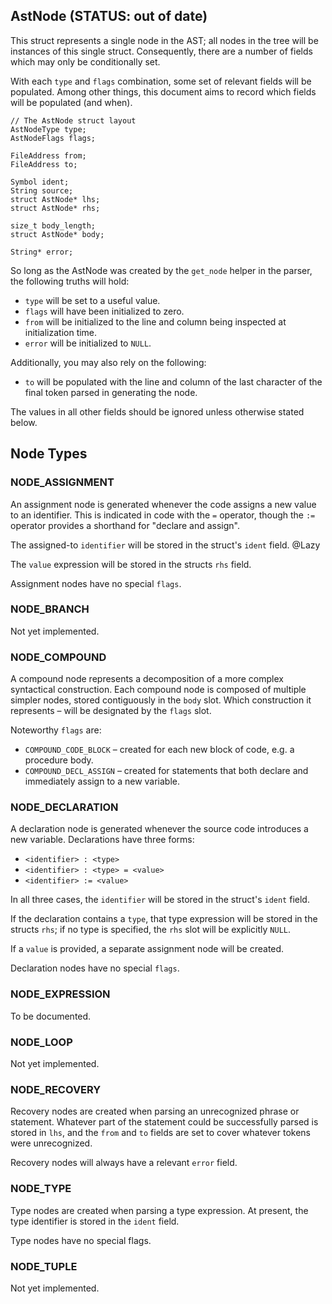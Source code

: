 ## AstNode  (STATUS: out of date)

This struct represents a single node in the AST; all nodes in the tree will be
instances of this single struct.  Consequently, there are a number of fields
which may only be conditionally set.

With each `type` and `flags` combination, some set of relevant fields will be
populated.  Among other things, this document aims to record which fields will
be populated (and when).


    // The AstNode struct layout
    AstNodeType type;
    AstNodeFlags flags;

    FileAddress from;
    FileAddress to;

    Symbol ident;
    String source;
    struct AstNode* lhs;
    struct AstNode* rhs;

    size_t body_length;
    struct AstNode* body;

    String* error;


So long as the AstNode was created by the `get_node` helper in the parser, the
following truths will hold:

* `type` will be set to a useful value.
* `flags` will have been initialized to zero.
* `from` will be initialized to the line and column being inspected at
  initialization time.
* `error` will be initialized to `NULL`.

Additionally, you may also rely on the following:

* `to` will be populated with the line and column of the last character
  of the final token parsed in generating the node.

The values in all other fields should be ignored unless otherwise stated below.


## Node Types

### NODE_ASSIGNMENT

An assignment node is generated whenever the code assigns a new value to an
identifier.  This is indicated in code with the `=` operator, though the `:=`
operator provides a shorthand for "declare and assign".

The assigned-to `identifier` will be stored in the struct's `ident` field.    @Lazy

The `value` expression will be stored in the structs `rhs` field.

Assignment nodes have no special `flags`.

### NODE_BRANCH

Not yet implemented.

### NODE_COMPOUND

A compound node represents a decomposition of a more complex syntactical
construction.  Each compound node is composed of multiple simpler nodes, stored
contiguously in the `body` slot.  Which construction it represents – will be
designated by the `flags` slot.

Noteworthy `flags` are:

* `COMPOUND_CODE_BLOCK` – created for each new block of code, e.g. a procedure
  body.
* `COMPOUND_DECL_ASSIGN` – created for statements that both declare and
  immediately assign to a new variable.

### NODE_DECLARATION

A declaration node is generated whenever the source code introduces a new
variable.  Declarations have three forms:

* `<identifier> : <type>`
* `<identifier> : <type> = <value>`
* `<identifier> := <value>`

In all three cases, the `identifier` will be stored in the struct's `ident`
field.

If the declaration contains a `type`, that type expression will be stored in the
structs `rhs`; if no type is specified, the `rhs` slot will be explicitly `NULL`.

If a `value` is provided, a separate assignment node will be created.

Declaration nodes have no special `flags`.

### NODE_EXPRESSION

To be documented.

### NODE_LOOP

Not yet implemented.

### NODE_RECOVERY

Recovery nodes are created when parsing an unrecognized phrase or statement.
Whatever part of the statement could be successfully parsed is stored in `lhs`,
and the `from` and `to` fields are set to cover whatever tokens were
unrecognized.

Recovery nodes will always have a relevant `error` field.

### NODE_TYPE

Type nodes are created when parsing a type expression.  At present, the type
identifier is stored in the `ident` field.

Type nodes have no special flags.

### NODE_TUPLE

Not yet implemented.
